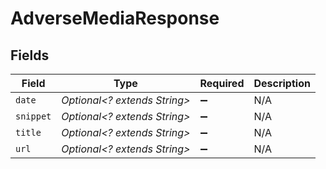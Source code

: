 # AdverseMediaResponse


## Fields

| Field                        | Type                         | Required                     | Description                  |
| ---------------------------- | ---------------------------- | ---------------------------- | ---------------------------- |
| `date`                       | *Optional<? extends String>* | :heavy_minus_sign:           | N/A                          |
| `snippet`                    | *Optional<? extends String>* | :heavy_minus_sign:           | N/A                          |
| `title`                      | *Optional<? extends String>* | :heavy_minus_sign:           | N/A                          |
| `url`                        | *Optional<? extends String>* | :heavy_minus_sign:           | N/A                          |